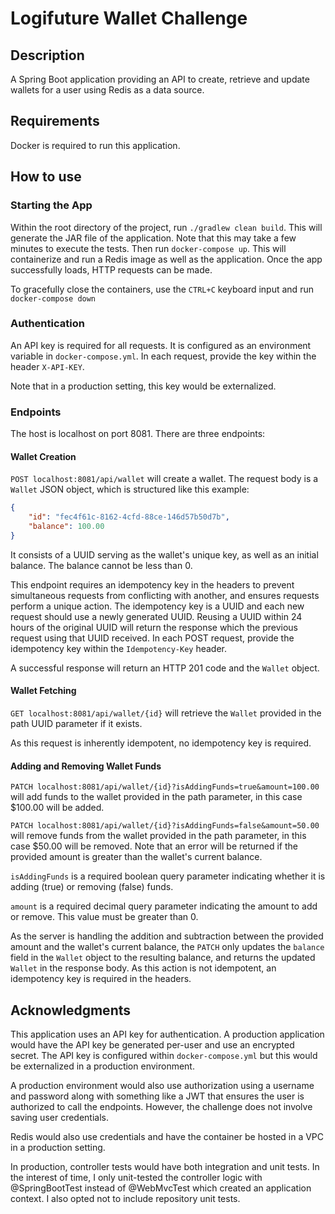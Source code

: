# Logifuture Wallet Challenge

## Description

A Spring Boot application providing an API to create, retrieve and update wallets
for a user using Redis as a data source.

## Requirements

Docker is required to run this application.

## How to use

### Starting the App

Within the root directory of the project, run `./gradlew clean build`. This will generate
the JAR file of the application. Note that this may take a few minutes to execute the tests.
Then run `docker-compose up`. This will containerize and run a Redis image as well as the 
application. Once the app successfully loads, HTTP requests can be made.

To gracefully close the containers, use the `CTRL+C` keyboard input and run 
`docker-compose down`

### Authentication

An API key is required for all requests. It is configured as an environment variable
in `docker-compose.yml`. In each request, provide the key within the header `X-API-KEY`.

Note that in a production setting, this key would be externalized.

### Endpoints

The host is localhost on port 8081. There are three endpoints:

#### Wallet Creation

`POST localhost:8081/api/wallet` will create a wallet. The request body is a `Wallet` 
JSON object, which is structured like this example:

```JSON
{
    "id": "fec4f61c-8162-4cfd-88ce-146d57b50d7b",
    "balance": 100.00
}
```

It consists of a UUID serving as the wallet's unique key, as well as an initial balance.
The balance cannot be less than 0.

This endpoint requires an idempotency key in the headers to prevent simultaneous requests
from conflicting with another, and ensures requests perform a unique action. The idempotency
key is a UUID and each new request should use a newly generated UUID. Reusing a UUID within
24 hours of the original UUID will return the response which the previous request using that
UUID received. In each POST request, provide the idempotency key within the `Idempotency-Key`
header.

A successful response will return an HTTP 201 code and the `Wallet` object.

#### Wallet Fetching

`GET localhost:8081/api/wallet/{id}` will retrieve the `Wallet` provided in the path UUID
parameter if it exists.

As this request is inherently idempotent, no idempotency key is required.

#### Adding and Removing Wallet Funds

`PATCH localhost:8081/api/wallet/{id}?isAddingFunds=true&amount=100.00` will add funds
to the wallet provided in the path parameter, in this case $100.00 will be added.

`PATCH localhost:8081/api/wallet/{id}?isAddingFunds=false&amount=50.00` will remove funds
from the wallet provided in the path parameter, in this case $50.00 will be removed. Note
that an error will be returned if the provided amount is greater than the wallet's current
balance.

`isAddingFunds` is a required boolean query parameter indicating whether it is adding
(true) or removing (false) funds.

`amount` is a required decimal query parameter indicating the amount to add or remove.
This value must be greater than 0.

As the server is handling the addition and subtraction between the provided amount and the
wallet's current balance, the `PATCH` only updates the `balance` field in the `Wallet` 
object to the resulting balance, and returns the updated `Wallet` in the response body.
As this action is not idempotent, an idempotency key is required in the headers.

## Acknowledgments

This application uses an API key for authentication. A production application would have
the API key be generated per-user and use an encrypted secret. The API key is configured
within `docker-compose.yml` but this would be externalized in a production environment.

A production environment would also use authorization using a username and password along
with something like a JWT that ensures the user is authorized to call the endpoints. However,
the challenge does not involve saving user credentials.

Redis would also use credentials and have the container be hosted in a VPC in a production
setting.

In production, controller tests would have both integration and unit tests. In the interest
of time, I only unit-tested the controller logic with @SpringBootTest instead of @WebMvcTest
which created an application context. I also opted not to include repository unit tests.
